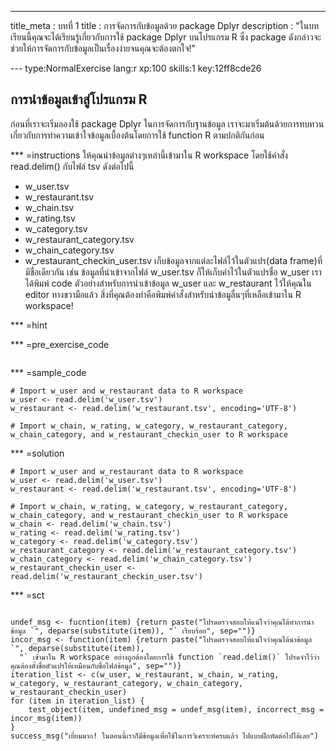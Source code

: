 --- 
title_meta  : บทที่ 1 
title       : การจัดการกับข้อมูลด้วย package Dplyr
description : "ในบทเรียนนี้คุณจะได้เรียนรู้เกี่ยวกับการใช้ package Dplyr บนโปรแกรม R ซึ่ง package ดังกล่าวจะช่วยให้การจัดการกับข้อมูลเป็นเรื่องง่ายจนคุณจะต้องตกใจ!"

--- type:NormalExercise lang:r xp:100 skills:1 key:12ff8cde26
## การนำข้อมูลเข้าสู่โปรแกรม R

ก่อนที่เราจะเริ่มลองใช้ package Dplyr ในการจัดการกับฐานข้อมูล เราจะมาเริ่มต้นด้วยการทบทวนเกี่ยวกับการทำความเข้าใจข้อมูลเบื้องต้นโดยการใช้ function R ตามปกติกันก่อน

*** =instructions
ให้คุณนำข้อมูลต่างๆเหล่านี้เข้ามาใน R workspace โดยใช้คำสั่ง read.delim() กับไฟล์ tsv ดังต่อไปนี้
- w_user.tsv
- w_restaurant.tsv
- w_chain.tsv
- w_rating.tsv
- w_category.tsv
- w_restaurant_category.tsv
- w_chain_category.tsv
- w_restaurant_checkin_user.tsv
เก็บข้อมูลจากแต่ละไฟล์ไว้ในตัวแปร(data frame)ที่มีชื่อเดียวกัน เช่น ข้อมูลที่นำเข้าจากไฟล์ w_user.tsv ก็ให้เก็บค่าไว้ในตัวแปรชื่อ w_user
เราได้พิมพ์ code ตัวอย่างสำหรับการนำเข้าข้อมูล w_user และ w_restaurant ไว้ให้คุณใน editor ทางขวามือแล้ว
สิ่งที่คุณต้องทำคือพิมพ์คำสั่งสำหรับนำข้อมูลื่นๆที่เหลือเข้ามาใน R workspace!

*** =hint

*** =pre_exercise_code
```{r}
```

*** =sample_code
```{r}
# Import w_user and w_restaurant data to R workspace
w_user <- read.delim('w_user.tsv')
w_restaurant <- read.delim('w_restaurant.tsv', encoding='UTF-8')

# Import w_chain, w_rating, w_category, w_restaurant_category, w_chain_category, and w_restaurant_checkin_user to R workspace

```

*** =solution
```{r}
# Import w_user and w_restaurant data to R workspace
w_user <- read.delim('w_user.tsv')
w_restaurant <- read.delim('w_restaurant.tsv', encoding='UTF-8')
		
# Import w_chain, w_rating, w_category, w_restaurant_category, w_chain_category, and w_restaurant_checkin_user to R workspace
w_chain <- read.delim('w_chain.tsv')
w_rating <- read.delim('w_rating.tsv')
w_category <- read.delim('w_category.tsv')
w_restaurant_category <- read.delim('w_restaurant_category.tsv')
w_chain_category <- read.delim('w_chain_category.tsv')
w_restaurant_checkin_user <- read.delim('w_restaurant_checkin_user.tsv')

```

*** =sct
```{r}

undef_msg <- fucntion(item) {return paste("โปรดตรวจสอบให้แน่ใจว่าคุณได้ทำการนำข้อมูล `", deparse(substitute(item)), "` เรียบร้อย", sep="")}
incor_msg <- function(item) {return paste("โปรดตรวจสอบให้แน่ใจว่าคุณได้นำข้อมูล `", deparse(substitute(item)), 
  "` เข้ามาใน R workspace อย่างถูกต้องโดยการใช้ function `read.delim()` โปรดจำไว้ว่าคุณต้องตั้งชื่อตัวแปรให้เหมือนกับชื่อไฟล์ข้อมูล", sep="")} 
iteration_list <- c(w_user, w_restaurant, w_chain, w_rating, w_category, w_restaurant_category, w_chain_category, w_restaurant_checkin_user)
for (item in iteration_list) {
	test_object(item, undefined_msg = undef_msg(item), incorrect_msg = incor_msg(item))
}
success_msg("เยี่ยมมาก! ในตอนนี้เราก็มีข้อมูลเพื่อใช้ในการวิเคราะห์ครบแล้ว ไปแบบฝึกหัดต่อไปได้เลย")
```
